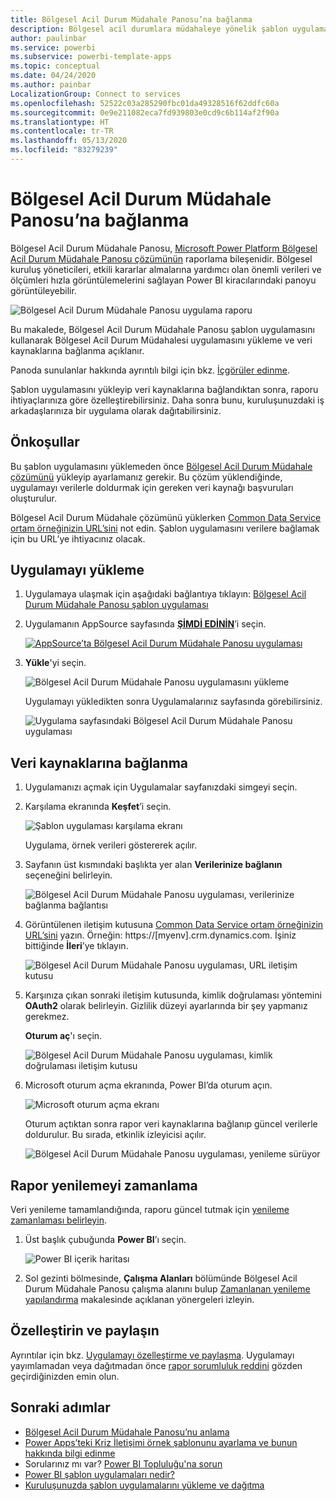 ```yaml
---
title: Bölgesel Acil Durum Müdahale Panosu’na bağlanma
description: Bölgesel acil durumlara müdahaleye yönelik şablon uygulaması için COVID-19 Karar Desteği Panosu’nu edinme ve yükleme, verilere bağlanma
author: paulinbar
ms.service: powerbi
ms.subservice: powerbi-template-apps
ms.topic: conceptual
ms.date: 04/24/2020
ms.author: painbar
LocalizationGroup: Connect to services
ms.openlocfilehash: 52522c03a285290fbc01da49328516f62ddfc60a
ms.sourcegitcommit: 0e9e211082eca7fd939803e0cd9c6b114af2f90a
ms.translationtype: HT
ms.contentlocale: tr-TR
ms.lasthandoff: 05/13/2020
ms.locfileid: "83279239"
---
```

# <a name="connect-to-the-regional-emergency-response-dashboard"></a>Bölgesel Acil Durum Müdahale Panosu’na bağlanma
Bölgesel Acil Durum Müdahale Panosu, [Microsoft Power Platform Bölgesel Acil Durum Müdahale Panosu çözümünün](https://docs.microsoft.com/powerapps/sample-apps/regional-emergency-response/overview) raporlama bileşenidir. Bölgesel kuruluş yöneticileri, etkili kararlar almalarına yardımcı olan önemli verileri ve ölçümleri hızla görüntülemelerini sağlayan Power BI kiracılarındaki panoyu görüntüleyebilir.

![Bölgesel Acil Durum Müdahale Panosu uygulama raporu](media/service-connect-to-regional-emergency-response/service-regional-emergency-response-app-report.png)

Bu makalede, Bölgesel Acil Durum Müdahale Panosu şablon uygulamasını kullanarak Bölgesel Acil Durum Müdahalesi uygulamasını yükleme ve veri kaynaklarına bağlanma açıklanır.

Panoda sunulanlar hakkında ayrıntılı bilgi için bkz. [İçgörüler edinme](https://docs.microsoft.com/powerapps/sample-apps/regional-emergency-response/portals-admin-reporting#get-insights).

Şablon uygulamasını yükleyip veri kaynaklarına bağlandıktan sonra, raporu ihtiyaçlarınıza göre özelleştirebilirsiniz. Daha sonra bunu, kuruluşunuzdaki iş arkadaşlarınıza bir uygulama olarak dağıtabilirsiniz.

## <a name="prerequisites"></a>Önkoşullar

Bu şablon uygulamasını yüklemeden önce [Bölgesel Acil Durum Müdahale çözümünü](https://docs.microsoft.com/powerapps/sample-apps/regional-emergency-response/deploy) yükleyip ayarlamanız gerekir. Bu çözüm yüklendiğinde, uygulamayı verilerle doldurmak için gereken veri kaynağı başvuruları oluşturulur.

Bölgesel Acil Durum Müdahale çözümünü yüklerken [Common Data Service ortam örneğinizin URL’sini](https://docs.microsoft.com/powerapps/sample-apps/regional-emergency-response/deploy#step-5-configure-and-publish-power-bi-dashboard) not edin. Şablon uygulamasını verilere bağlamak için bu URL’ye ihtiyacınız olacak.

## <a name="install-the-app"></a>Uygulamayı yükleme

1. Uygulamaya ulaşmak için aşağıdaki bağlantıya tıklayın: [Bölgesel Acil Durum Müdahale Panosu şablon uygulaması](https://appsource.microsoft.com/product/power-bi/powerapps_cxo.regional_response)

1. Uygulamanın AppSource sayfasında [**ŞİMDİ EDİNİN**](https://appsource.microsoft.com/product/power-bi/powerapps_cxo.regional_response)’i seçin.

    [![AppSource’ta Bölgesel Acil Durum Müdahale Panosu uygulaması](media/service-connect-to-regional-emergency-response/service-regional-emergency-response-app-appsource-get-it-now.png)](https://appsource.microsoft.com/product/power-bi/powerapps_cxo.regional_response)

1. **Yükle**'yi seçin. 

    ![Bölgesel Acil Durum Müdahale Panosu uygulamasını yükleme](media/service-connect-to-regional-emergency-response/service-regional-emergency-response-select-install.png)

    Uygulamayı yükledikten sonra Uygulamalarınız sayfasında görebilirsiniz.

   ![Uygulama sayfasındaki Bölgesel Acil Durum Müdahale Panosu uygulaması](media/service-connect-to-regional-emergency-response/service-regional-emergency-response-app-apps-page-icon.png)

## <a name="connect-to-data-sources"></a>Veri kaynaklarına bağlanma

1. Uygulamanızı açmak için Uygulamalar sayfanızdaki simgeyi seçin.

1. Karşılama ekranında **Keşfet**’i seçin.

   ![Şablon uygulaması karşılama ekranı](media/service-connect-to-regional-emergency-response/service-regional-emergency-response-app-splash-screen.png)

   Uygulama, örnek verileri göstererek açılır.

1. Sayfanın üst kısmındaki başlıkta yer alan **Verilerinize bağlanın** seçeneğini belirleyin.

   ![Bölgesel Acil Durum Müdahale Panosu uygulaması, verilerinize bağlanma bağlantısı](media/service-connect-to-regional-emergency-response/service-regional-emergency-response-app-connect-data.png)

1. Görüntülenen iletişim kutusuna [Common Data Service ortam örneğinizin URL’sini](https://docs.microsoft.com/powerapps/sample-apps/emergency-response/deploy-configure#publish-the-power-bi-dashboard) yazın. Örneğin: https://[myenv].crm.dynamics.com. İşiniz bittiğinde **İleri**’ye tıklayın.

   ![Bölgesel Acil Durum Müdahale Panosu uygulaması, URL iletişim kutusu](media/service-connect-to-regional-emergency-response/service-regional-emergency-response-app-url-dialog.png)

1. Karşınıza çıkan sonraki iletişim kutusunda, kimlik doğrulaması yöntemini **OAuth2** olarak belirleyin. Gizlilik düzeyi ayarlarında bir şey yapmanız gerekmez.

   **Oturum aç**'ı seçin.

   ![Bölgesel Acil Durum Müdahale Panosu uygulaması, kimlik doğrulaması iletişim kutusu](media/service-connect-to-regional-emergency-response/service-regional-emergency-response-app-authentication-dialog.png)

1. Microsoft oturum açma ekranında, Power BI’da oturum açın.

   ![Microsoft oturum açma ekranı](media/service-connect-to-regional-emergency-response/service-regional-emergency-response-app-microsoft-login.png)

   Oturum açtıktan sonra rapor veri kaynaklarına bağlanıp güncel verilerle doldurulur. Bu sırada, etkinlik izleyicisi açılır.

   ![Bölgesel Acil Durum Müdahale Panosu uygulaması, yenileme sürüyor](media/service-connect-to-regional-emergency-response/service-regional-emergency-response-app-refresh-monitor.png)

## <a name="schedule-report-refresh"></a>Rapor yenilemeyi zamanlama

Veri yenileme tamamlandığında, raporu güncel tutmak için [yenileme zamanlaması belirleyin](../connect-data/refresh-scheduled-refresh.md).

1. Üst başlık çubuğunda **Power BI**’ı seçin.

   ![Power BI içerik haritası](media/service-connect-to-regional-emergency-response/service-regional-emergency-response-app-powerbi-breadcrumb.png)

1. Sol gezinti bölmesinde, **Çalışma Alanları** bölümünde Bölgesel Acil Durum Müdahale Panosu çalışma alanını bulup [Zamanlanan yenileme yapılandırma](../connect-data/refresh-scheduled-refresh.md) makalesinde açıklanan yönergeleri izleyin.

## <a name="customize-and-share"></a>Özelleştirin ve paylaşın

Ayrıntılar için bkz. [Uygulamayı özelleştirme ve paylaşma](../connect-data/service-template-apps-install-distribute.md#customize-and-share-the-app). Uygulamayı yayımlamadan veya dağıtmadan önce [rapor sorumluluk reddini](https://docs.microsoft.com/powerapps/sample-apps/regional-emergency-response/overview#disclaimer) gözden geçirdiğinizden emin olun.

## <a name="next-steps"></a>Sonraki adımlar
* [Bölgesel Acil Durum Müdahale Panosu’nu anlama](https://docs.microsoft.com/powerapps/sample-apps/regional-emergency-response/portals-admin-reporting#get-insights)
* [Power Apps’teki Kriz İletişimi örnek şablonunu ayarlama ve bunun hakkında bilgi edinme](https://docs.microsoft.com/powerapps/maker/canvas-apps/sample-crisis-communication-app)
* Sorularınız mı var? [Power BI Topluluğu'na sorun](https://community.powerbi.com/)
* [Power BI şablon uygulamaları nedir?](../connect-data/service-template-apps-overview.md)
* [Kuruluşunuzda şablon uygulamalarını yükleme ve dağıtma](../connect-data/service-template-apps-install-distribute.md)
